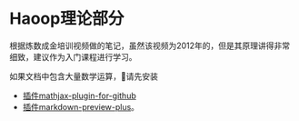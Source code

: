 # Haoop理论部分

根据炼数成金培训视频做的笔记，虽然该视频为2012年的，但是其原理讲得非常细致，建议作为入门课程进行学习。

如果文档中包含大量数学运算，请先安装

* [插件mathjax-plugin-for-github](https://chrome.google.com/webstore/detail/mathjax-plugin-for-github/ioemnmodlmafdkllaclgeombjnmnbima)
* [插件markdown-preview-plus](https://chrome.google.com/webstore/detail/markdown-preview-plus/febilkbfcbhebfnokafefeacimjdckgl)。
